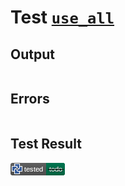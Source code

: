 # Test [`use_all`](/doc/structure/use.md#L87)

## Output

```,plain
```

## Errors

```,plain
```

## Test Result

![OK BUT IS TODO](/doc/structure/.test/use_all.png)
